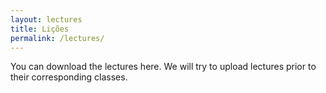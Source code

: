 ```yaml
---
layout: lectures
title: Lições
permalink: /lectures/
---
```

You can download the lectures here. We will try to upload lectures prior to their corresponding classes.